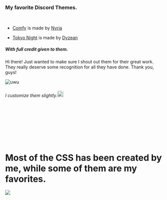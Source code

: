 ### My favorite Discord Themes.
<br>








- [Comfy](https://github.com/Comfy-Themes/Discord) is made by [Nyria](https://github.com/NYRI4)

 - [Tokyo Night](https://github.com/Dyzean/Tokyo-Night) is made by [Dyzean](https://github.com/Dyzean)





##### With full credit given to them.

Hi there! Just wanted to make sure I shout out them for their great work. They really deserve some recognition for all they have done. Thank you, guys!

![uwu](https://media.tenor.com/p04QAjpOxOUAAAAC/in-love-anime.gif "uwu")

<h6>
I customize them slightly.<img src="https://media.tenor.com/PsqSjsWBQgkAAAAj/yaay-anime.gif" width="20"height="20">
</h6>

<br>
<br>
<br>
<br>
<br>
<br>

# Most of the CSS has been created by me, while some of them are my favorites.

<img src="https://media.tenor.com/liIc6AKHyzMAAAAC/lookkkk.gif">








